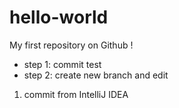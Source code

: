# hello-world
My first repository on Github !

* step 1: commit test
* step 2: create new branch and edit

1. commit from IntelliJ IDEA